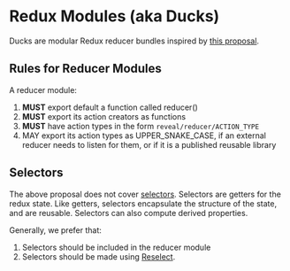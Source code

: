 # Redux Modules (aka Ducks)

Ducks are modular Redux reducer bundles inspired by [this proposal](https://github.com/erikras/ducks-modular-redux).

## Rules for Reducer Modules

A reducer module:

1. **MUST** export default a function called reducer()
2. **MUST** export its action creators as functions
3. **MUST** have action types in the form `reveal/reducer/ACTION_TYPE`
4. MAY export its action types as UPPER_SNAKE_CASE, if an external reducer needs to listen for them, or if it is a published reusable library

## Selectors

The above proposal does not cover [selectors](https://redux.js.org/introduction/learning-resources/#selectors). Selectors are getters for the redux state. Like getters, selectors encapsulate the structure of the state, and are reusable. Selectors can also compute derived properties.

Generally, we prefer that:

1. Selectors should be included in the reducer module
2. Selectors should be made using [Reselect](https://github.com/reduxjs/reselect).
